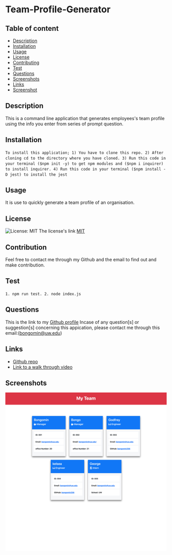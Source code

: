 # Team-Profile-Generator

## Table of content

- [Description](#description)
- [Installation](#installation)
- [Usage](#usage)
- [License](#license)
- [Contributing](#contributiing)
- [Test](#test)
- [Questions](#questions)
- [Screenshots](#screenshots)
- [Links](#links)
- [Screenshot](#screenshot)

## Description

This is a command line application that generates employees's team profile using the info you enter from series of prompt question.

## Installation

`To install this application; 1) You have to clone this repo. 2) After cloning cd to the directory where you have cloned. 3) Run this code in your terminal ($npm init -y) to get npm modules and ($npm i inquirer) to install inquirer. 4) Run this code in your terminal ($npm install -D jest) to install the jest`

## Usage

It is use to quickly generate a team profile of an organisation.

## License

![License: MIT](https://img.shields.io/badge/License-MIT-yellow.svg)
The license's link [MIT](https://opensource.org/licenses/MIT)

## Contribution

Feel free to contact me through my Github and the email to find out and make contribution.

## Test

`1. npm run test. 2. node index.js`

## Questions

This is the link to my [Github profile](https://github.com/bongomin256)
Incase of any question[s] or suggestion[s] concerning this appication, please contact me through this email:(bongomin@uw.edu)

## Links

- [Github repo](https://github.com/bongomin256/Team-Profile-Generator)
- [Link to a walk through video](https://youtu.be/Bmp5T2YG1cg)

## Screenshots

![screenshot](./images/screenshot.png)
